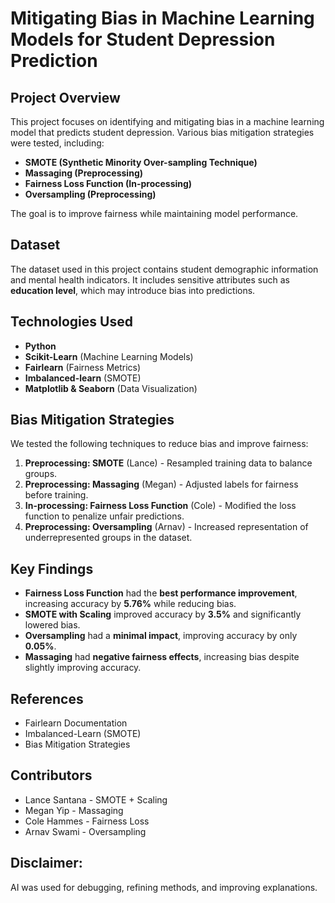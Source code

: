# Mitigating Bias in Machine Learning Models for Student Depression Prediction

## Project Overview
This project focuses on identifying and mitigating bias in a machine learning model that predicts student depression. Various bias mitigation strategies were tested, including:
- **SMOTE (Synthetic Minority Over-sampling Technique)**
- **Massaging (Preprocessing)**  
- **Fairness Loss Function (In-processing)**
- **Oversampling (Preprocessing)**  

The goal is to improve fairness while maintaining model performance.

## Dataset
The dataset used in this project contains student demographic information and mental health indicators. It includes sensitive attributes such as **education level**, which may introduce bias into predictions.

## Technologies Used
- **Python**  
- **Scikit-Learn** (Machine Learning Models)  
- **Fairlearn** (Fairness Metrics)  
- **Imbalanced-learn** (SMOTE)  
- **Matplotlib & Seaborn** (Data Visualization)  

## Bias Mitigation Strategies
We tested the following techniques to reduce bias and improve fairness:
1. **Preprocessing: SMOTE** (Lance) - Resampled training data to balance groups.  
2. **Preprocessing: Massaging** (Megan) - Adjusted labels for fairness before training.  
3. **In-processing: Fairness Loss Function** (Cole) - Modified the loss function to penalize unfair predictions.  
4. **Preprocessing: Oversampling** (Arnav) - Increased representation of underrepresented groups in the dataset.  

## Key Findings
- **Fairness Loss Function** had the **best performance improvement**, increasing accuracy by **5.76%** while reducing bias.  
- **SMOTE with Scaling** improved accuracy by **3.5%** and significantly lowered bias.  
- **Oversampling** had a **minimal impact**, improving accuracy by only **0.05%**.  
- **Massaging** had **negative fairness effects**, increasing bias despite slightly improving accuracy.

## References
- Fairlearn Documentation
- Imbalanced-Learn (SMOTE)
- Bias Mitigation Strategies

## Contributors
- Lance Santana - SMOTE + Scaling
- Megan Yip - Massaging
- Cole Hammes - Fairness Loss
- Arnav Swami - Oversampling

## Disclaimer: 
AI was used for debugging, refining methods, and improving explanations.
